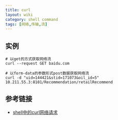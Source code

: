 ```yaml
---
title: curl
layout: wiki
category: shell command
tags: [网络,传输,流]
---
```


## 实例

```shell
# 以get的方式获取网络流
curl --request GET baidu.com

# 以form-data的参数形式post数据获取网络流
curl -d "uid=144421&stid=171073&oil_id=5" 10.211.55.3:8101/Recommendation/retailRecommend
```

## 参考链接

* [shell中的curl网络请求](https://www.jianshu.com/p/45c8605ec217)
